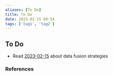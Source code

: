 ```yaml
---
aliases: [To Do]
title: To Do
date: 2023-02-15 09:54
tags: ['tag1', 'tag2']
---
```


## To Do

- Read [2023-02-15](2023-02-15.md) about data fusion strategies

### References

